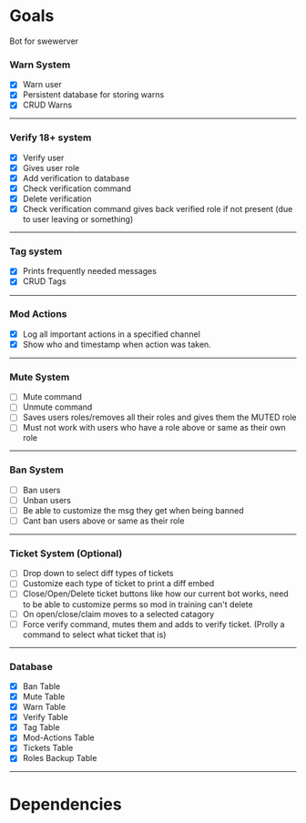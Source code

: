 # Goals
Bot for swewerver

### Warn System
  - [X] Warn user
  - [X] Persistent database for storing warns
  - [X] CRUD Warns
---
### Verify 18+ system
  - [X] Verify user
  - [X] Gives user role
  - [X] Add verification to database
  - [X] Check verification command
  - [X] Delete verification
  - [X] Check verification command gives back verified role if not present (due to user leaving or something)
---
### Tag system
  - [X] Prints frequently needed messages
  - [X] CRUD Tags
---
### Mod Actions
  - [X] Log all important actions in a specified channel
  - [X] Show who and timestamp when action was taken.
---
### Mute System
  - [ ] Mute command
  - [ ] Unmute command
  - [ ] Saves users roles/removes all their roles and gives them the MUTED role
  - [ ] Must not work with users who have a role above or same as their own role
---
### Ban System
  - [ ] Ban users
  - [ ] Unban users
  - [ ] Be able to customize the msg they get when being banned
  - [ ] Cant ban users above or same as their role
---
### Ticket System (Optional)
  - [ ] Drop down to select diff types of tickets
  - [ ] Customize each type of ticket to print a diff embed
  - [ ] Close/Open/Delete ticket buttons like how our current bot works, need to be able to customize perms so mod in training can't delete
  - [ ] On open/close/claim moves to a selected catagory
  - [ ] Force verify command, mutes them and adds to verify ticket. (Prolly a command to select what ticket that is)
---
### Database
  - [X] Ban Table
  - [X] Mute Table
  - [X] Warn Table
  - [X] Verify Table
  - [X] Tag Table
  - [X] Mod-Actions Table
  - [X] Tickets Table
  - [X] Roles Backup Table
---
# Dependencies
